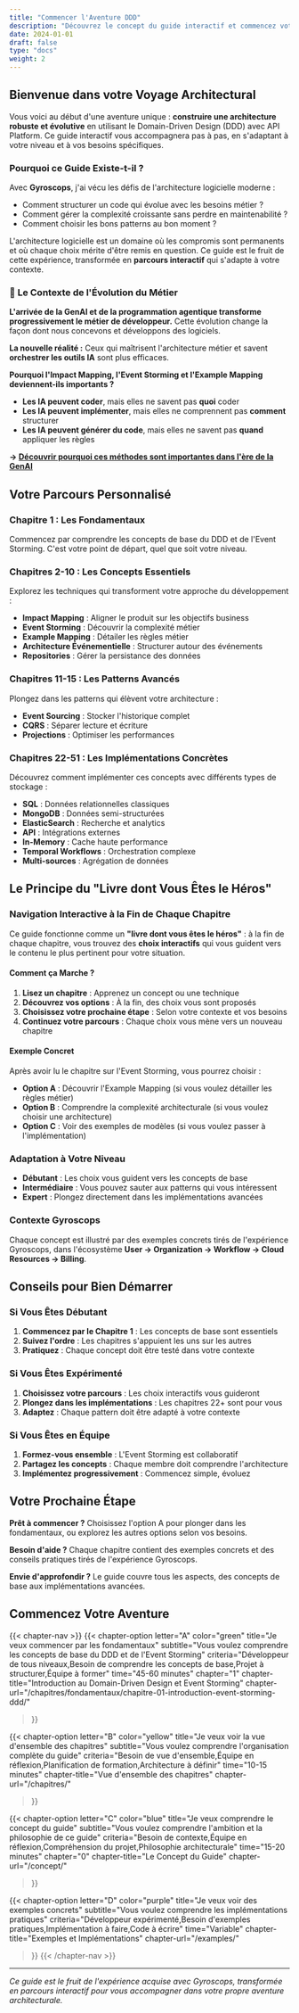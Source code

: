 ```yaml
---
title: "Commencer l'Aventure DDD"
description: "Découvrez le concept du guide interactif et commencez votre parcours personnalisé"
date: 2024-01-01
draft: false
type: "docs"
weight: 2
---
```


## Bienvenue dans votre Voyage Architectural

Vous voici au début d'une aventure unique : **construire une architecture robuste et évolutive** en utilisant le Domain-Driven Design (DDD) avec API Platform. Ce guide interactif vous accompagnera pas à pas, en s'adaptant à votre niveau et à vos besoins spécifiques.

### Pourquoi ce Guide Existe-t-il ?

Avec **Gyroscops**, j'ai vécu les défis de l'architecture logicielle moderne :
- Comment structurer un code qui évolue avec les besoins métier ?
- Comment gérer la complexité croissante sans perdre en maintenabilité ?
- Comment choisir les bons patterns au bon moment ?

L'architecture logicielle est un domaine où les compromis sont permanents et où chaque choix mérite d'être remis en question. Ce guide est le fruit de cette expérience, transformée en **parcours interactif** qui s'adapte à votre contexte.

### 🚀 **Le Contexte de l'Évolution du Métier**

**L'arrivée de la GenAI et de la programmation agentique transforme progressivement le métier de développeur.** Cette évolution change la façon dont nous concevons et développons des logiciels.

**La nouvelle réalité :** Ceux qui maîtrisent l'architecture métier et savent **orchestrer les outils IA** sont plus efficaces.

**Pourquoi l'Impact Mapping, l'Event Storming et l'Example Mapping deviennent-ils importants ?**
- **Les IA peuvent coder**, mais elles ne savent pas **quoi** coder
- **Les IA peuvent implémenter**, mais elles ne comprennent pas **comment** structurer
- **Les IA peuvent générer du code**, mais elles ne savent pas **quand** appliquer les règles

**→ [Découvrir pourquoi ces méthodes sont importantes dans l'ère de la GenAI](/concept/mutation-metier-developpeur/)**

## Votre Parcours Personnalisé

### Chapitre 1 : Les Fondamentaux
Commencez par comprendre les concepts de base du DDD et de l'Event Storming. C'est votre point de départ, quel que soit votre niveau.

### Chapitres 2-10 : Les Concepts Essentiels
Explorez les techniques qui transforment votre approche du développement :
- **Impact Mapping** : Aligner le produit sur les objectifs business
- **Event Storming** : Découvrir la complexité métier
- **Example Mapping** : Détailer les règles métier
- **Architecture Événementielle** : Structurer autour des événements
- **Repositories** : Gérer la persistance des données

### Chapitres 11-15 : Les Patterns Avancés
Plongez dans les patterns qui élèvent votre architecture :
- **Event Sourcing** : Stocker l'historique complet
- **CQRS** : Séparer lecture et écriture
- **Projections** : Optimiser les performances

### Chapitres 22-51 : Les Implémentations Concrètes
Découvrez comment implémenter ces concepts avec différents types de stockage :
- **SQL** : Données relationnelles classiques
- **MongoDB** : Données semi-structurées
- **ElasticSearch** : Recherche et analytics
- **API** : Intégrations externes
- **In-Memory** : Cache haute performance
- **Temporal Workflows** : Orchestration complexe
- **Multi-sources** : Agrégation de données

## Le Principe du "Livre dont Vous Êtes le Héros"

### Navigation Interactive à la Fin de Chaque Chapitre
Ce guide fonctionne comme un **"livre dont vous êtes le héros"** : à la fin de chaque chapitre, vous trouvez des **choix interactifs** qui vous guident vers le contenu le plus pertinent pour votre situation.

#### Comment ça Marche ?
1. **Lisez un chapitre** : Apprenez un concept ou une technique
2. **Découvrez vos options** : À la fin, des choix vous sont proposés
3. **Choisissez votre prochaine étape** : Selon votre contexte et vos besoins
4. **Continuez votre parcours** : Chaque choix vous mène vers un nouveau chapitre

#### Exemple Concret
Après avoir lu le chapitre sur l'Event Storming, vous pourrez choisir :
- **Option A** : Découvrir l'Example Mapping (si vous voulez détailler les règles métier)
- **Option B** : Comprendre la complexité architecturale (si vous voulez choisir une architecture)
- **Option C** : Voir des exemples de modèles (si vous voulez passer à l'implémentation)

### Adaptation à Votre Niveau
- **Débutant** : Les choix vous guident vers les concepts de base
- **Intermédiaire** : Vous pouvez sauter aux patterns qui vous intéressent
- **Expert** : Plongez directement dans les implémentations avancées

### Contexte Gyroscops
Chaque concept est illustré par des exemples concrets tirés de l'expérience Gyroscops, dans l'écosystème **User → Organization → Workflow → Cloud Resources → Billing**.

## Conseils pour Bien Démarrer

### Si Vous Êtes Débutant
1. **Commencez par le Chapitre 1** : Les concepts de base sont essentiels
2. **Suivez l'ordre** : Les chapitres s'appuient les uns sur les autres
3. **Pratiquez** : Chaque concept doit être testé dans votre contexte

### Si Vous Êtes Expérimenté
1. **Choisissez votre parcours** : Les choix interactifs vous guideront
2. **Plongez dans les implémentations** : Les chapitres 22+ sont pour vous
3. **Adaptez** : Chaque pattern doit être adapté à votre contexte

### Si Vous Êtes en Équipe
1. **Formez-vous ensemble** : L'Event Storming est collaboratif
2. **Partagez les concepts** : Chaque membre doit comprendre l'architecture
3. **Implémentez progressivement** : Commencez simple, évoluez

## Votre Prochaine Étape

**Prêt à commencer ?** Choisissez l'option A pour plonger dans les fondamentaux, ou explorez les autres options selon vos besoins.

**Besoin d'aide ?** Chaque chapitre contient des exemples concrets et des conseils pratiques tirés de l'expérience Gyroscops.

**Envie d'approfondir ?** Le guide couvre tous les aspects, des concepts de base aux implémentations avancées.

## Commencez Votre Aventure

{{< chapter-nav >}}
  {{< chapter-option 
    letter="A" 
    color="green" 
    title="Je veux commencer par les fondamentaux" 
    subtitle="Vous voulez comprendre les concepts de base du DDD et de l'Event Storming"
    criteria="Développeur de tous niveaux,Besoin de comprendre les concepts de base,Projet à structurer,Équipe à former"
    time="45-60 minutes"
    chapter="1"
    chapter-title="Introduction au Domain-Driven Design et Event Storming"
    chapter-url="/chapitres/fondamentaux/chapitre-01-introduction-event-storming-ddd/"
  >}}
  
  {{< chapter-option 
    letter="B" 
    color="yellow" 
    title="Je veux voir la vue d'ensemble des chapitres" 
    subtitle="Vous voulez comprendre l'organisation complète du guide"
    criteria="Besoin de vue d'ensemble,Équipe en réflexion,Planification de formation,Architecture à définir"
    time="10-15 minutes"
    chapter-title="Vue d'ensemble des chapitres"
    chapter-url="/chapitres/"
  >}}
  
  {{< chapter-option 
    letter="C" 
    color="blue" 
    title="Je veux comprendre le concept du guide" 
    subtitle="Vous voulez comprendre l'ambition et la philosophie de ce guide"
    criteria="Besoin de contexte,Équipe en réflexion,Compréhension du projet,Philosophie architecturale"
    time="15-20 minutes"
    chapter="0"
    chapter-title="Le Concept du Guide"
    chapter-url="/concept/"
  >}}
  
  {{< chapter-option 
    letter="D" 
    color="purple" 
    title="Je veux voir des exemples concrets" 
    subtitle="Vous voulez comprendre les implémentations pratiques"
    criteria="Développeur expérimenté,Besoin d'exemples pratiques,Implémentation à faire,Code à écrire"
    time="Variable"
    chapter-title="Exemples et Implémentations"
    chapter-url="/examples/"
  >}}
{{< /chapter-nav >}}
---

*Ce guide est le fruit de l'expérience acquise avec Gyroscops, transformée en parcours interactif pour vous accompagner dans votre propre aventure architecturale.*
